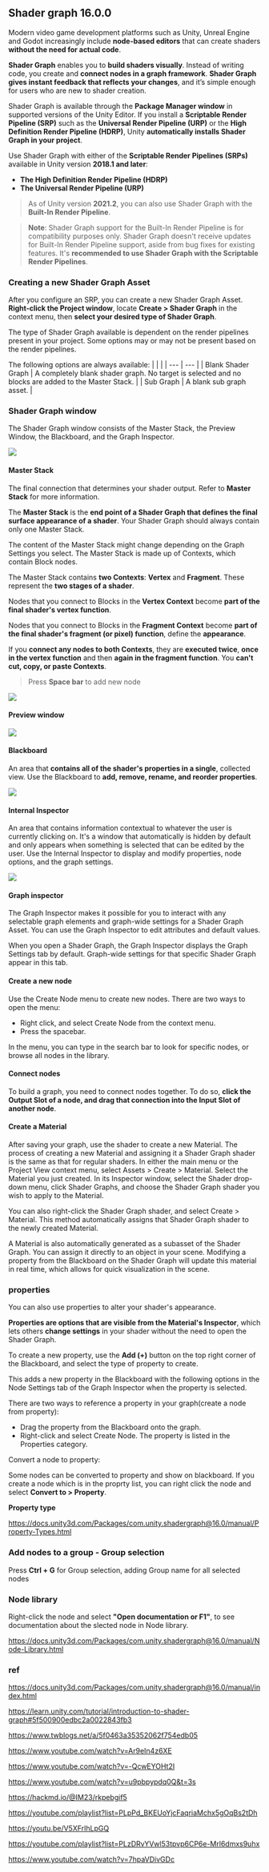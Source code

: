 ## Shader graph 16.0.0

Modern video game development platforms such as Unity, Unreal Engine and Godot increasingly include **node-based editors** that can create shaders **without the need for actual code**.

**Shader Graph** enables you to **build shaders visually**. Instead of writing code, you create and **connect nodes in a graph framework**. **Shader Graph gives instant feedback that reflects your changes**, and it’s simple enough for users who are new to shader creation.


Shader Graph is available through the **Package Manager window** in supported versions of the Unity Editor. If you install a **Scriptable Render Pipeline (SRP)** such as the **Universal Render Pipeline (URP)** or the **High Definition Render Pipeline (HDRP)**, Unity **automatically installs Shader Graph in your project**.

Use Shader Graph with either of the **Scriptable Render Pipelines (SRPs)** available in Unity version **2018.1 and later**:

- **The High Definition Render Pipeline (HDRP)**
- **The Universal Render Pipeline (URP)**

> As of Unity version **2021.2**, you can also use Shader Graph with the **Built-In Render Pipeline**.

> **Note**: Shader Graph support for the Built-In Render Pipeline is for compatibility purposes only. Shader Graph doesn't receive updates for Built-In Render Pipeline support, aside from bug fixes for existing features. It's **recommended to use Shader Graph with the Scriptable Render Pipelines**.



### Creating a new Shader Graph Asset
After you configure an SRP, you can create a new Shader Graph Asset. **Right-click the Project window**, locate **Create > Shader Graph** in the context menu, then **select your desired type of Shader Graph**.

The type of Shader Graph available is dependent on the render pipelines present in your project. Some options may or may not be present based on the render pipelines.

The following options are always available:
|  |  |
| --- | --- |
| Blank Shader Graph | A completely blank shader graph. No target is selected and no blocks are added to the Master Stack. |
| Sub Graph | A blank sub graph asset. |


### Shader Graph window

The Shader Graph window consists of the Master Stack, the Preview Window, the Blackboard, and the Graph Inspector.

![](../img/ShaderGraphWindow.png)

#### Master Stack
The final connection that determines your shader output. Refer to **Master Stack** for more information.

The **Master Stack** is the **end point of a Shader Graph that defines the final surface appearance of a shader**. Your Shader Graph should always contain only one Master Stack.

The content of the Master Stack might change depending on the Graph Settings you select. The Master Stack is made up of Contexts, which contain Block nodes.

The Master Stack contains **two Contexts**: **Vertex** and **Fragment**. These represent the **two stages of a shader**. 

Nodes that you connect to Blocks in the **Vertex Context** become **part of the final shader's vertex function**. 

Nodes that you connect to Blocks in the **Fragment Context** become **part of the final shader's fragment (or pixel) function**, define the **appearance**. 

If you **connect any nodes to both Contexts**, they are **executed twice**, **once in the vertex function** and then **again in the fragment function**. You **can't cut, copy, or paste Contexts**.


> Press **Space bar** to add new node

![](../img/MasterStack_Populated.png)

#### Preview window

![](../img/MainPreview.png)


#### Blackboard
An area that **contains all of the shader's properties in a single**, collected view. Use the Blackboard to **add, remove, rename, and reorder properties**.

![](../img/Blackboard.png)


#### Internal Inspector
An area that contains information contextual to whatever the user is currently clicking on. It's a window that automatically is hidden by default and only appears when something is selected that can be edited by the user. Use the Internal Inspector to display and modify properties, node options, and the graph settings.

![](../img/Inspector.png)

#### Graph inspector
The Graph Inspector makes it possible for you to interact with any selectable graph elements and graph-wide settings for a Shader Graph Asset. You can use the Graph Inspector to edit attributes and default values.

When you open a Shader Graph, the Graph Inspector displays the Graph Settings tab by default. Graph-wide settings for that specific Shader Graph appear in this tab.


#### Create a new node

Use the Create Node menu to create new nodes. There are two ways to open the menu:

- Right click, and select Create Node from the context menu.
- Press the spacebar.

In the menu, you can type in the search bar to look for specific nodes, or browse all nodes in the library.

#### Connect nodes

To build a graph, you need to connect nodes together. To do so, **click the Output Slot of a node, and drag that connection into the Input Slot of another node**.

#### Create a Material
After saving your graph, use the shader to create a new Material. The process of creating a new Material and assigning it a Shader Graph shader is the same as that for regular shaders. In either the main menu or the Project View context menu, select Assets > Create > Material. Select the Material you just created. In its Inspector window, select the Shader drop-down menu, click Shader Graphs, and choose the Shader Graph shader you wish to apply to the Material.

You can also right-click the Shader Graph shader, and select Create > Material. This method automatically assigns that Shader Graph shader to the newly created Material.


A Material is also automatically generated as a subasset of the Shader Graph. You can assign it directly to an object in your scene. Modifying a property from the Blackboard on the Shader Graph will update this material in real time, which allows for quick visualization in the scene.


### properties
You can also use properties to alter your shader's appearance. 

**Properties are options that are visible from the Material's Inspector**, which lets others **change settings** in your shader without the need to open the Shader Graph.

To create a new property, use the **Add (+)** button on the top right corner of the Blackboard, and select the type of property to create.

This adds a new property in the Blackboard with the following options in the Node Settings tab of the Graph Inspector when the property is selected.

There are two ways to reference a property in your graph(create a node from property):

- Drag the property from the Blackboard onto the graph.
- Right-click and select Create Node. The property is listed in the Properties category.

Convert a node to property:

Some nodes can be converted to property and show on blackboard. If you create a node which is in the proprty list, you can right click the node and select **Convert to > Property**.

**Property type**

https://docs.unity3d.com/Packages/com.unity.shadergraph@16.0/manual/Property-Types.html

### Add nodes to a group - Group selection
Press **Ctrl + G** for Group selection, adding Group name for all selected nodes

### Node library
Right-click the node and select **"Open documentation or F1"**, to see documentation about the slected node in Node library.

https://docs.unity3d.com/Packages/com.unity.shadergraph@16.0/manual/Node-Library.html

### ref
https://docs.unity3d.com/Packages/com.unity.shadergraph@16.0/manual/index.html

https://learn.unity.com/tutorial/introduction-to-shader-graph#5f500900edbc2a0022843fb3

https://www.twblogs.net/a/5f0463a35352062f754edb05

https://www.youtube.com/watch?v=Ar9eIn4z6XE

https://www.youtube.com/watch?v=-QcwEYOHt2I

https://www.youtube.com/watch?v=u9pbpypdq0Q&t=3s

https://hackmd.io/@IM23/rkpebgif5

https://youtube.com/playlist?list=PLpPd_BKEUoYjcFaqriaMchx5gOqBs2tDh

https://youtu.be/V5XFrIhLpGQ

https://youtube.com/playlist?list=PLzDRvYVwl53tpvp6CP6e-Mrl6dmxs9uhx

https://www.youtube.com/watch?v=7hpaVDivGDc
